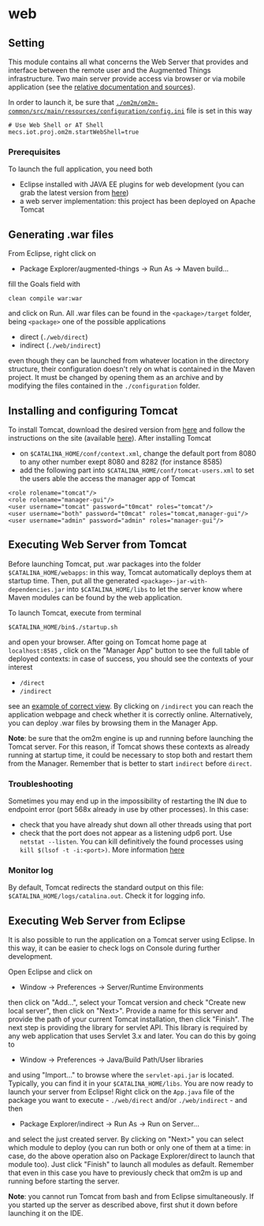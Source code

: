 # web

## Setting
This module contains all what concerns the Web Server that provides and interface between the remote user and the Augmented Things infrastructure. Two main server provide access via browser or via mobile application (see the [relative documentation and sources](https://drive.google.com/open?id=1pkO_xtF5SklMtcSNe4vK67tayJ96MfV0)).

In order to launch it, be sure that [```./om2m/om2m-common/src/main/resources/configuration/config.ini```](https://github.com/openformatproj/augmented-things/blob/master/augmented-things/om2m/om2m-common/src/main/resources/configuration/config.ini) file is set in this way
```
# Use Web Shell or AT Shell
mecs.iot.proj.om2m.startWebShell=true
```

### Prerequisites
To launch the full application, you need both

* Eclipse installed with JAVA EE plugins for web development (you can grab the latest version from [here](http://www.eclipse.org/downloads/packages/release/photon/r/eclipse-ide-java-ee-developers))
* a web server implementation: this project has been deployed on Apache Tomcat

## Generating .war files
From Eclipse, right click on

* Package Explorer/augmented-things -> Run As -> Maven build...

fill the Goals field with
```
clean compile war:war
```
and click on Run. All .war files can be found in the ```<package>/target``` folder, being ```<package>``` one of the possible applications

* direct (```./web/direct```)
* indirect (```./web/indirect```)

even though they can be launched from whatever location in the directory structure, their configuration doesn't rely on what is contained in the Maven project. It must be changed by opening them as an archive and by modifying the files contained in the ```./configuration``` folder.

## Installing and configuring Tomcat
To install Tomcat, download the desired version from [here](https://tomcat.apache.org/download-90.cgi) and follow the instructions on the site (available [here](https://tomcat.apache.org/tomcat-9.0-doc/setup.html)). After installing Tomcat

* on ```$CATALINA_HOME/conf/context.xml```, change the default port from 8080 to any other number exept 8080 and 8282 (for instance 8585)
* add the following part into ```$CATALINA_HOME/conf/tomcat-users.xml``` to set the users able the access the manager app of Tomcat
```
<role rolename="tomcat"/>
<role rolename="manager-gui"/>
<user username="tomcat" password="t0mcat" roles="tomcat"/>
<user username="both" password="t0mcat" roles="tomcat,manager-gui"/>
<user username="admin" password="admin" roles="manager-gui"/>
```

## Executing Web Server from Tomcat
Before launching Tomcat, put .war packages into the folder ```$CATALINA_HOME/webapps```: in this way, Tomcat automatically deploys them at startup time. Then, put all the generated ```<package>-jar-with-dependencies.jar``` into ```$CATALINA_HOME/libs``` to let the server know where Maven modules can be found by the web application.

To launch Tomcat, execute from terminal
```
$CATALINA_HOME/bin$./startup.sh
```
and open your browser. After going on Tomcat home page at ```localhost:8585``` , click on the "Manager App" button to see the full table of deployed contexts: in case of success, you should see the contexts of your interest

* ```/direct```
* ```/indirect```

see an [example of correct view](https://drive.google.com/open?id=1YArtcoISaD0PHDEplU17POvERlaIbLWE). By clicking on ```/indirect``` you can reach the application webpage and check whether it is correctly online. Alternatively, you can deploy .war files by browsing them in the Manager App.

**Note**: be sure that the om2m engine is up and running before launching the Tomcat server. For this reason, if Tomcat shows these contexts as already running at startup time, it could be necessary to stop both and restart them from the Manager. Remember that is better to start ```indirect``` before ```direct```.

### Troubleshooting
Sometimes you may end up in the impossibility of restarting the IN due to endpoint error (port 568x already in use by other processes). In this case:

* check that you have already shut down all other threads using that port
* check that the port does not appear as a listening udp6 port. Use ```netstat --listen```. You can kill definitively the found processes using ```kill $(lsof -t -i:<port>)```. More information [here](https://stackoverflow.com/questions/11583562/how-to-kill-a-process-running-on-particular-port-in-linux)

### Monitor log
By default, Tomcat redirects the standard output on this file: ```$CATALINA_HOME/logs/catalina.out```. Check it for logging info.

## Executing Web Server from Eclipse
It is also possible to run the application on a Tomcat server using Eclipse. In this way, it can be easier to check logs on Console during further development.

Open Eclipse and click on

* Window -> Preferences -> Server/Runtime Environments

then click on "Add...", select your Tomcat version and check "Create new local server", then click on "Next>". Provide a name for this server and provide the path of your current Tomcat installation, then click "Finish". The next step is providing the library for servlet API. This library is required by any web application that uses Servlet 3.x and later. You can do this by going to

* Window -> Preferences -> Java/Build Path/User libraries

and using "Import..." to browse where the ```servlet-api.jar``` is located. Typically, you can find it in your ```$CATALINA_HOME/libs```. You are now ready to launch your server from Eclipse! Right click on the ```App.java``` file of the package you want to execute - ```./web/direct``` and/or ```./web/indirect``` - and then

* Package Explorer/indirect -> Run As -> Run on Server... 

and select the just created server. By clicking on "Next>" you can select which module to deploy (you can run both or only one of them at a time: in case, do the above operation also on Package Explorer/direct to launch that module too). Just click "Finish" to launch all modules as default. Remember that even in this case you have to previously check that om2m is up and running before starting the server.

**Note**: you cannot run Tomcat from bash and from Eclipse simultaneously. If you started up the server as described above, first shut it down before launching it on the IDE.
